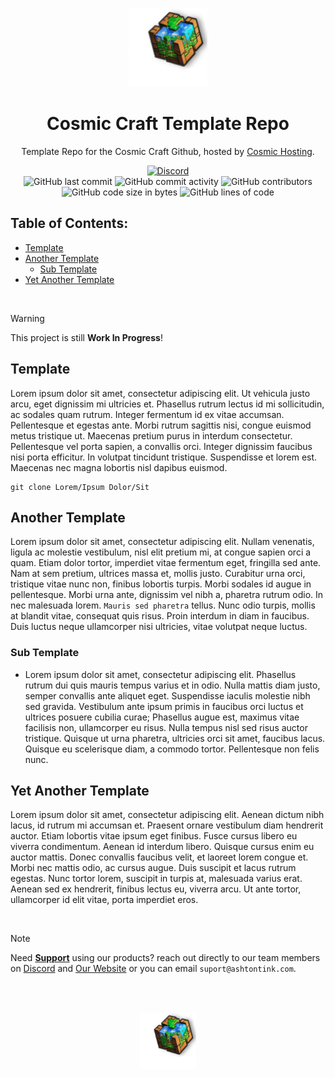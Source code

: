 <p align="center">
  <img src="https://github.com/Cosmic-Craft/Assets/blob/General/Images/CosmicCraft-Logo.png?raw=true" alt="Cosmic Craft Logo" width="25%"/>
  <h1 align="center">Cosmic Craft Template Repo</h1>
  <p align="center">Template Repo for the Cosmic Craft Github, hosted by <a href="https://github.com/Cosmic-Craft/CosmicHosting">Cosmic Hosting</a>.</p>
</p>

<div align="center">
    <a href="https://discord.gg/jXA7cU8K"><img src="https://img.shields.io/discord/1164483117319454730?logo=discord" alt="Discord"/></a>
    <br>
    <img src="https://img.shields.io/github/last-commit/Cosmic-Craft/CosmicHosting" alt="GitHub last commit"/>
    <img src="https://img.shields.io/github/commit-activity/w/Cosmic-Craft/CosmicHosting" alt="GitHub commit activity"/>
    <img src="https://img.shields.io/github/contributors/Cosmic-Craft/CosmicHosting" alt="GitHub contributors"/>
    <br>
    <img src="https://img.shields.io/github/languages/code-size/Cosmic-Craft/CosmicHosting" alt="GitHub code size in bytes"/>
    <img src="https://img.shields.io/endpoint?url=https://ghloc.vercel.app/api/Cosmic-Craft/Cosmichosting/badge?$&label=lines%20of%20code&color=blue" alt="GitHub lines of code"/>
</div>

<!-- Start -->

## Table of Contents:
- [Template](#Template)
- [Another Template](#AnotherTemplate)
  - [Sub Template](#Sub)
- [Yet Another Template](#YetAnotherTemplate)
<br>

>[!WARNING]
>This project is still **Work In Progress**!

<a id="Template"></a>
## Template

Lorem ipsum dolor sit amet, consectetur adipiscing elit. Ut vehicula justo arcu, eget dignissim mi ultricies et. Phasellus rutrum lectus id mi sollicitudin, ac sodales quam rutrum. Integer fermentum id ex vitae accumsan. Pellentesque et egestas ante. Morbi rutrum sagittis nisi, congue euismod metus tristique ut. Maecenas pretium purus in interdum consectetur. Pellentesque vel porta sapien, a convallis orci. Integer dignissim faucibus nisi porta efficitur. In volutpat tincidunt tristique. Suspendisse et lorem est. Maecenas nec magna lobortis nisl dapibus euismod.

```
git clone Lorem/Ipsum Dolor/Sit
```

<a id="AnotherTemplate"></a>
## Another Template

Lorem ipsum dolor sit amet, consectetur adipiscing elit. Nullam venenatis, ligula ac molestie vestibulum, nisl elit pretium mi, at congue sapien orci a quam. Etiam dolor tortor, imperdiet vitae fermentum eget, fringilla sed ante. Nam at sem pretium, ultrices massa et, mollis justo. Curabitur urna orci, tristique vitae nunc non, finibus lobortis turpis. Morbi sodales id augue in pellentesque. Morbi urna ante, dignissim vel nibh a, pharetra rutrum odio. In nec malesuada lorem. `Mauris sed pharetra` tellus. Nunc odio turpis, mollis at blandit vitae, consequat quis risus. Proin interdum in diam in faucibus. Duis luctus neque ullamcorper nisi ultricies, vitae volutpat neque luctus.

<a id="Sub"></a>
### Sub Template

* Lorem ipsum dolor sit amet, consectetur adipiscing elit. Phasellus rutrum dui quis mauris tempus varius et in odio. Nulla mattis diam justo, semper convallis ante aliquet eget. Suspendisse iaculis molestie nibh sed gravida. Vestibulum ante ipsum primis in faucibus orci luctus et ultrices posuere cubilia curae; Phasellus augue est, maximus vitae facilisis non, ullamcorper eu risus. Nulla tempus nisl sed risus auctor tristique. Quisque ut urna pharetra, ultricies orci sit amet, faucibus lacus. Quisque eu scelerisque diam, a commodo tortor. Pellentesque non felis nunc.

<a id="YetAnotherTemplate"></a>
## Yet Another Template

Lorem ipsum dolor sit amet, consectetur adipiscing elit. Aenean dictum nibh lacus, id rutrum mi accumsan et. Praesent ornare vestibulum diam hendrerit auctor. Etiam lobortis vitae ipsum eget finibus. Fusce cursus libero eu viverra condimentum. Aenean id interdum libero. Quisque cursus enim eu auctor mattis. Donec convallis faucibus velit, et laoreet lorem congue et. Morbi nec mattis odio, ac cursus augue. Duis suscipit et lacus rutrum egestas. Nunc tortor lorem, suscipit in turpis at, malesuada varius erat. Aenean sed ex hendrerit, finibus lectus eu, viverra arcu. Ut ante tortor, ullamcorper id elit vitae, porta imperdiet eros.

<br>

> [!NOTE]
> Need <ins>**Support**</ins> using our products? reach out directly to our team members on [Discord](https://discord.gg/jXA7cU8K) and [Our Website](https://www.ashtontink.com/CosmicCraft/support) or you can email `suport@ashtontink.com`.
<br>

<p align="center">
  <br>
  <img src="https://github.com/Cosmic-Craft/Assets/blob/General/Images/CosmicCraft-Logo.png?raw=true" alt="CosmicCraft Logo" width="18%"/>
</p>
